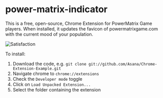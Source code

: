 power-matrix-indicator
======================

This is a free, open-source, Chrome Extension for PowerMatrix Game players.
When installed, it updates the favicon of powermatrixgame.com with the current mood of your population.

![Satisfaction](https://akarzim.github.io/power-matrix-indicator/power-matrix-indicator.gif)

To install:

  1. Download the code, e.g. `git clone git://github.com/Asana/Chrome-Extension-Example.git`
  2. Navigate chrome to `chrome://extensions`
  3. Check the `Developer mode` toggle
  4. Click on `Load Unpacked Extension...`
  5. Select the folder containing the extension
